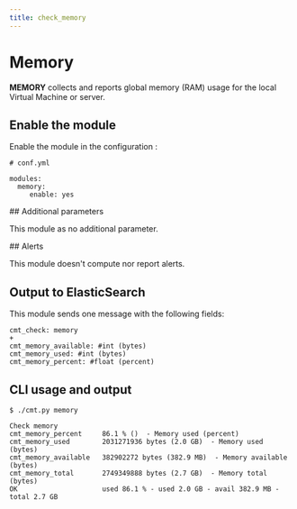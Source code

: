 ```yaml
---
title: check_memory
---
```


# Memory

**MEMORY** collects and reports global memory (RAM) usage for the local Virtual Machine or server.

## Enable the module

Enable the module in the configuration :

    # conf.yml

	modules:
  	  memory:
  	     enable: yes

## Additional parameters

This module as no additional parameter.


## Alerts

This module doesn't compute nor report alerts.


## Output to ElasticSearch

This module sends one message with the following fields:

	cmt_check: memory
	+
	cmt_memory_available: #int (bytes)
	cmt_memory_used: #int (bytes)
	cmt_memory_percent: #float (percent)

## CLI usage and output

	$ ./cmt.py memory
	
	Check memory 
	cmt_memory_percent     86.1 % ()  - Memory used (percent)
	cmt_memory_used        2031271936 bytes (2.0 GB)  - Memory used (bytes)
	cmt_memory_available   382902272 bytes (382.9 MB)  - Memory available (bytes)
	cmt_memory_total       2749349888 bytes (2.7 GB)  - Memory total (bytes)
	OK                     used 86.1 % - used 2.0 GB - avail 382.9 MB - total 2.7 GB





